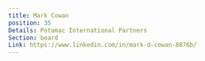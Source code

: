 ```yaml
---
title: Mark Cowan
position: 35
Details: Potomac International Partners
Section: board
Link: https://www.linkedin.com/in/mark-d-cowan-8876b/
---
```


